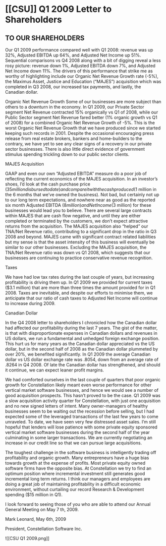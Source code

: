# [[CSU]] Q1 2009 Letter to Shareholders

## TO OUR SHAREHOLDERS 

Our Q1 2009 performance compared well with Q1 2008: revenue was up 32%, Adjusted EBITDA up 64%, and Adjusted Net Income up 51%. Sequential comparisons vs Q4 2008 along with a bit of digging reveal a less rosy picture: revenue down 1%, Adjusted EBITDA down 7%, and Adjusted Net Income down 11%. The drivers of this performance that strike me as worthy of highlighting include our Organic Net Revenue Growth rate (-5%), the Maximus Asset, Justice and Education (“MAJES”) acquisition which was completed in Q3 2008, our increased tax payments, and lastly, the Canadian dollar. 

Organic Net Revenue Growth
Some of our businesses are more subject than others to a downturn in the economy. In Q1 2009, our Private Sector segment Net Revenue contracted 15% organically vs Q1 of 2008, while our Public Sector segment Net Revenue fared better (1% organic growth vs Q1 of 2008) for a combined Organic Net Revenue Growth of -5%. This is the worst Organic Net Revenue Growth that we have produced since we started keeping such records in 2001. Despite the occasional encouraging press release from real estate brokers, bankers and home-builders to the contrary, we have yet to see any clear signs of a recovery in our private sector businesses. There is also little direct evidence of government stimulus spending trickling down to our public sector clients.

MAJES Acquisition

GAAP and even our own “Adjusted EBITDA” measure do a poor job of reflecting the current economics of the MAJES acquisition. In an investor’s shoes, I’d look at the cash purchase price ($35 million disbursed to date) and compare it with the cash produced ($1 million in the 6 months that we’ve owned the business). Not bad, but certainly not up to our long term expectations, and nowhere near as good as the reported six month Adjusted EBITDA ($8 million) and Net Income ($3 million) for these businesses would lead you to believe. There are several large contracts within MAJES that are cash flow negative, and until they are either completed or terminated by the customers, we don’t expect attractive returns from the acquisition. The MAJES acquisition also “helped” our TNA/Net Revenue ratio, contributing to a significant drop in the ratio in Q3 2008 and beyond. MAJES came with significant contract related liabilities but my sense is that the asset intensity of this business will eventually be similar to our other businesses. Excluding the MAJES acquisition, the TNA/Net Revenue ratio was down vs Q1 2008, which suggests that our businesses are continuing to practice conservative revenue recognition. 

Taxes

We have had low tax rates during the last couple of years, but increasing profitability is driving them up. In Q1 2009 we provided for current taxes ($3.1 million) that are more than three times the amount provided for in Q1 2008. Taxes are inevitable, and despite our efforts to minimise them, we anticipate that our ratio of cash taxes to Adjusted Net Income will continue to increase during 2009.


Canadian Dollar 

In the Q4 2008 letter to shareholders I chronicled how the Canadian dollar had affected our profitability during the last 7 years. The gist of the matter, is that with disproportionate expenses in Canadian dollars and revenues in US dollars, we run a fundamental and unhedged foreign exchange position. This hurt us for many years as the Canadian dollar appreciated vs the US dollar, but in the second half of 2008 as the Canadian dollar plummeted by over 20%, we benefited significantly. In Q1 2009 the average Canadian dollar vs US dollar exchange rate was .8054, down from an average rate of .8264 in Q4 2008. Of late the Canadian dollar has strengthened, and should it continue, we can expect leaner profit margins. 

We had comforted ourselves in the last couple of quarters that poor organic growth for Constellation likely meant even worse performance for other vertical market software businesses, and hence we would see a number of good acquisition prospects. This hasn’t proved to be the case. Q1 2009 was a slow acquisition activity quarter for Constellation, with just one acquisition and no new signed letters of intent. Many owner-managers of healthy businesses seem to be waiting out the recession before selling, but I had expected some of the leveraged transactions of the last few years to come unraveled. To date, we have seen very few distressed asset sales. I’m still hopeful that lenders will lose patience with some private equity sponsored vertical market software businesses during the second half of the year culminating in some larger transactions. We are currently negotiating an increase in our credit line so that we can pursue large acquisitions. 

The toughest challenge in the software business is intelligently trading off profitability and organic growth. Many entrepreneurs have a huge bias towards growth at the expense of profits. Most private equity owned software firms have the opposite bias. At Constellation we try to find an optimum position where incremental investment still generates good incremental long term returns. I think our managers and employees are doing a great job of maintaining profitability in a difficult economic environment, without curtailing our record Research & Development spending ($15 million in Q1).

I look forward to seeing those of you who are able to attend our Annual General Meeting on May 7 th, 2009. 

Mark Leonard, May 6th, 2009 

President, Constellation Software Inc.

![[CSU Q1 2009.png]]